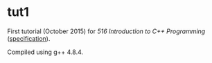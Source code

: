 # tut1

First tutorial (October 2015) for _516 Introduction to C++ Programming_ ([specification](http://www.doc.ic.ac.uk/~wjk/C++Intro/RobMillerE1.html)).

Compiled using g++ 4.8.4.
